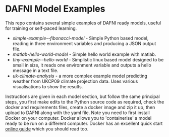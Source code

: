 # DAFNI Model Examples

This repo contains several simple examples of DAFNI ready models, useful for
training or self-paced learning.

 - _simple-example--fibonacci-model_ - Simple Python based model, reading in
   three environment variables and producing a JSON output file.
 - _matlab-hello-world-model_ - Simple hello world example with matlab.
 - _tiny-example--hello-world_ - Simplistic linux based model designed to be
   small in size, it reads one environment variable and outputs a hello message
   in a text file.
 - _uk-climate-analysis_ - a more complex example model predicting weather from
   UKCP09 climate projection data. Uses various visualisations to show the
   results.

Instructions are given in each model section, but follow the same principal steps, you first make edits to the Python source code as required, check the docker and requirements files, create a docker image and zip it up, then upload to DAFNI along with the yaml file. Note you need to first install Docker on your computer. Docker allows you to 'containerise' a model ready to be run on  a different computer. Docker has an excellent quick start [online guide](https://docs.docker.com/get-started/overview/) which you should read too.
